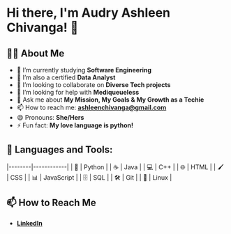 # Hi there, I'm Audry Ashleen Chivanga! 👋

## 👨‍💻 About Me
- 🔭 I’m currently studying **Software Engineering**
- 🌱 I’m also a certified **Data Analyst**
- 👯 I’m looking to collaborate on **Diverse Tech projects**
- 🤔 I’m looking for help with **Mediqueueless**
- 💬 Ask me about **My Mission, My Goals & My Growth as a Techie**
- 📫 How to reach me: **ashleenchivanga@gmail.com**
- 😄 Pronouns: **She/Hers**
- ⚡ Fun fact: **My love language is python!**

## 🚀 Languages and Tools:

|--------|------------|
| 🐍     | Python     |
| ☕️    | Java       |
| 💻     | C++        |
| 🌐     | HTML       |
| 🖌     | CSS        |
| 📊     | JavaScript |
| 🗄️     | SQL        |
| 🛠     | Git        |
| 🐧     | Linux      |


## 📫 How to Reach Me
- **[LinkedIn](https://www.linkedin.com/in/audry-ashleen-chivanga-081175231/)**



